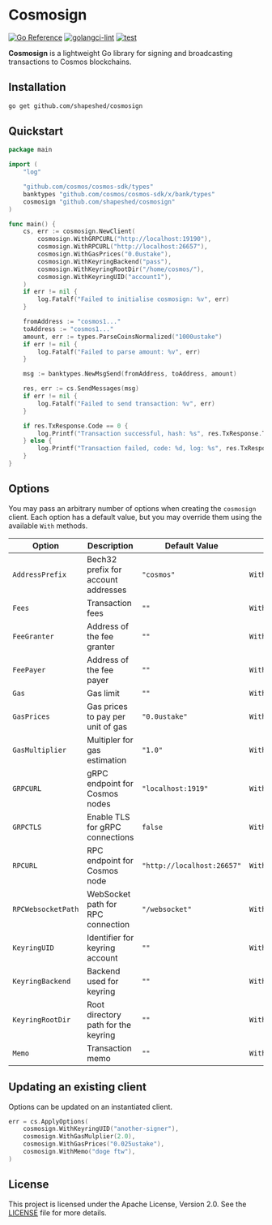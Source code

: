 # Cosmosign

[![Go Reference](https://pkg.go.dev/badge/github.com/shapeshed/cosmosign.svg)](https://pkg.go.dev/github.com/shapeshed/cosmosign)
[![golangci-lint](https://github.com/shapeshed/cosmosign/actions/workflows/golangci-lint.yml/badge.svg)](https://github.com/shapeshed/cosmosign/actions/workflows/golangci-lint.yml)
[![test](https://github.com/shapeshed/cosmosign/actions/workflows/go.yml/badge.svg)](https://github.com/shapeshed/cosmosign/actions/workflows/go.yml)

**Cosmosign** is a lightweight Go library for signing and broadcasting
transactions to Cosmos blockchains.

## Installation

```sh
go get github.com/shapeshed/cosmosign
```

## Quickstart

```go
package main

import (
	"log"

	"github.com/cosmos/cosmos-sdk/types"
	banktypes "github.com/cosmos/cosmos-sdk/x/bank/types"
	cosmosign "github.com/shapeshed/cosmosign"
)

func main() {
	cs, err := cosmosign.NewClient(
		cosmosign.WithGRPCURL("http://localhost:19190"),
		cosmosign.WithRPCURL("http://localhost:26657"),
		cosmosign.WithGasPrices("0.0ustake"),
		cosmosign.WithKeyringBackend("pass"),
		cosmosign.WithKeyringRootDir("/home/cosmos/"),
		cosmosign.WithKeyringUID("account1"),
	)
	if err != nil {
		log.Fatalf("Failed to initialise cosmosign: %v", err)
	}

	fromAddress := "cosmos1..."
	toAddress := "cosmos1..."
	amount, err := types.ParseCoinsNormalized("1000ustake")
	if err != nil {
		log.Fatalf("Failed to parse amount: %v", err)
	}

	msg := banktypes.NewMsgSend(fromAddress, toAddress, amount)

	res, err := cs.SendMessages(msg)
	if err != nil {
		log.Fatalf("Failed to send transaction: %v", err)
	}

	if res.TxResponse.Code == 0 {
		log.Printf("Transaction successful, hash: %s", res.TxResponse.TxHash)
	} else {
		log.Printf("Transaction failed, code: %d, log: %s", res.TxResponse.Code, res.TxResponse.RawLog)
	}
}
```

## Options

You may pass an arbitrary number of options when creating the `cosmosign`
client. Each option has a default value, but you may override them using the
available `With` methods.

| Option             | Description                         | Default Value              | Method to Override             |
| ------------------ | ----------------------------------- | -------------------------- | ------------------------------ |
| `AddressPrefix`    | Bech32 prefix for account addresses | `"cosmos"`                 | `WithAddressPrefix(string)`    |
| `Fees`             | Transaction fees                    | `""`                       | `WithFees(string)`             |
| `FeeGranter`       | Address of the fee granter          | `""`                       | `WithFeeGranter(string)`       |
| `FeePayer`         | Address of the fee payer            | `""`                       | `WithFeePayer(string)`         |
| `Gas`              | Gas limit                           | `""`                       | `WithGas(uint64)`              |
| `GasPrices`        | Gas prices to pay per unit of gas   | `"0.0ustake"`              | `WithGasPrices(string)`        |
| `GasMultiplier`    | Multipler for gas estimation        | `"1.0"`                    | `WithGasMultiplier(float64)`   |
| `GRPCURL`          | gRPC endpoint for Cosmos nodes      | `"localhost:1919"`         | `WithGRPCURL(string)`          |
| `GRPCTLS`          | Enable TLS for gRPC connections     | `false`                    | `WithGRPCTLS(bool)`            |
| `RPCURL`           | RPC endpoint for Cosmos node        | `"http://localhost:26657"` | `WithRPCURL(string)`           |
| `RPCWebsocketPath` | WebSocket path for RPC connection   | `"/websocket"`             | `WithRPCWebsocketPath(string)` |
| `KeyringUID`       | Identifier for keyring account      | `""`                       | `WithKeyringUID(string)`       |
| `KeyringBackend`   | Backend used for keyring            | `""`                       | `WithKeyringBackend(string)`   |
| `KeyringRootDir`   | Root directory path for the keyring | `""`                       | `WithKeyringRootDir(string)`   |
| `Memo`             | Transaction memo                    | `""`                       | `WithMemo(string)`             |

## Updating an existing client

Options can be updated on an instantiated client.

```go
err = cs.ApplyOptions(
    cosmosign.WithKeyringUID("another-signer"),
    cosmosign.WithGasMulplier(2.0),
    cosmosign.WithGasPrices("0.025ustake"),
    cosmosign.WithMemo("doge ftw"),
)
```

## License

This project is licensed under the Apache License, Version 2.0. See the
[LICENSE][1] file for more details.

[1]: https://github.com/shapeshed/cosmosign/blob/main/LICENCE
